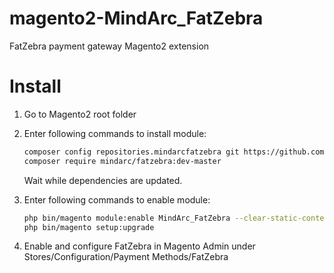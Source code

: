 magento2-MindArc_FatZebra
======================

FatZebra payment gateway Magento2 extension

Install
=======

1. Go to Magento2 root folder

2. Enter following commands to install module:

    ```bash
    composer config repositories.mindarcfatzebra git https://github.com/MindArc/magento2-MindArc_FatZebra.git
    composer require mindarc/fatzebra:dev-master
    ```
   Wait while dependencies are updated.

3. Enter following commands to enable module:

    ```bash
    php bin/magento module:enable MindArc_FatZebra --clear-static-content
    php bin/magento setup:upgrade
    ```
4. Enable and configure FatZebra in Magento Admin under Stores/Configuration/Payment Methods/FatZebra


